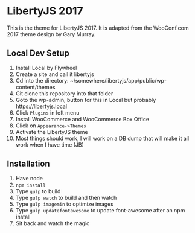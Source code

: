 # LibertyJS 2017

This is the theme for LibertyJS 2017. It is adapted from the WooConf.com 2017
theme design by Gary Murray.

## Local Dev Setup

1. Install Local by Flywheel
2. Create a site and call it libertyjs
2. Cd into the directory: ~/somewhere/libertyjs/app/public/wp-content/themes
3. Git clone this repository into that folder
4. Goto the wp-admin, button for this in Local but probably https://libertyjs.local
5. Click `Plugins` in left menu
6. Install WooCommerce and WooCommerce Box Office
7. Click on `Appearance->Themes`
8. Activate the LibertyJS theme
9. Most things should work, I will work on a DB dump that will make it all work when I have time (JB)

## Installation

1. Have node
2. `npm install`
3. Type `gulp` to build
4. Type `gulp watch` to build and then watch
5. Type `gulp imagemin` to optimize images
6. Type `gulp updatefontawesome` to update font-awesome after an npm install
7. Sit back and watch the magic
